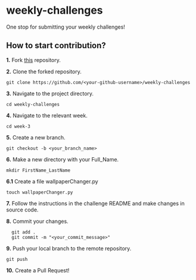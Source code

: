 # weekly-challenges
One stop for submitting your weekly challenges! 

## How to start contribution?

**1.** Fork [this](https://github.com/dscrait/weekly-challenges.git) repository.

**2.** Clone the forked repository.
```terminal
git clone https://github.com/<your-github-username>/weekly-challenges
```

**3.** Navigate to the project directory.
```terminal
cd weekly-challenges
```

**4.** Navigate to the relevant week.
```terminal
cd week-3
```

**5.** Create a new branch.
```terminal
git checkout -b <your_branch_name>
```

**6.** Make a new directory with your Full_Name.
```terminal
mkdir FirstName_LastName
```
**6.1** Create a file wallpaperChanger.py
```terminal
touch wallpaperChanger.py
```

**7.** Follow the instructions in the challenge README and make changes in source code.

**8.** Commit your changes.

```terminal
  git add .
  git commit -m "<your_commit_message>"
```

**9.** Push your local branch to the remote repository.
```terminal
git push 
```

**10.** Create a Pull Request!